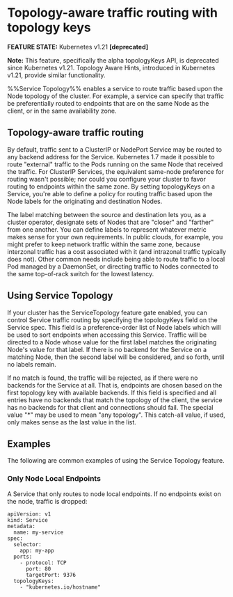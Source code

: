 # Topology-aware traffic routing with topology keys
**FEATURE STATE:** Kubernetes v1.21 **[deprecated]**


**Note:** This feature, specifically the alpha topologyKeys API, is deprecated since Kubernetes v1.21. Topology Aware Hints, introduced in Kubernetes v1.21, provide similar functionality.


%%Service Topology%% enables a service to route traffic based upon the Node topology of the cluster. For example, a service can specify that traffic be preferentially routed to endpoints that are on the same Node as the client, or in the same availability zone.

## Topology-aware traffic routing
By default, traffic sent to a ClusterIP or NodePort Service may be routed to any backend address for the Service. Kubernetes 1.7 made it possible to route "external" traffic to the Pods running on the same Node that received the traffic. For ClusterIP Services, the equivalent same-node preference for routing wasn't possible; nor could you configure your cluster to favor routing to endpoints within the same zone. By setting topologyKeys on a Service, you're able to define a policy for routing traffic based upon the Node labels for the originating and destination Nodes.

The label matching between the source and destination lets you, as a cluster operator, designate sets of Nodes that are "closer" and "farther" from one another. You can define labels to represent whatever metric makes sense for your own requirements. In public clouds, for example, you might prefer to keep network traffic within the same zone, because interzonal traffic has a cost associated with it (and intrazonal traffic typically does not). Other common needs include being able to route traffic to a local Pod managed by a DaemonSet, or directing traffic to Nodes connected to the same top-of-rack switch for the lowest latency.

## Using Service Topology
If your cluster has the ServiceTopology feature gate enabled, you can control Service traffic routing by specifying the topologyKeys field on the Service spec. This field is a preference-order list of Node labels which will be used to sort endpoints when accessing this Service. Traffic will be directed to a Node whose value for the first label matches the originating Node's value for that label. If there is no backend for the Service on a matching Node, then the second label will be considered, and so forth, until no labels remain.

If no match is found, the traffic will be rejected, as if there were no backends for the Service at all. That is, endpoints are chosen based on the first topology key with available backends. If this field is specified and all entries have no backends that match the topology of the client, the service has no backends for that client and connections should fail. The special value "*" may be used to mean "any topology". This catch-all value, if used, only makes sense as the last value in the list.


## Examples
The following are common examples of using the Service Topology feature.

### Only Node Local Endpoints
A Service that only routes to node local endpoints. If no endpoints exist on the node, traffic is dropped:
```
apiVersion: v1
kind: Service
metadata:
  name: my-service
spec:
  selector:
    app: my-app
  ports:
    - protocol: TCP
      port: 80
      targetPort: 9376
  topologyKeys:
    - "kubernetes.io/hostname"
```
